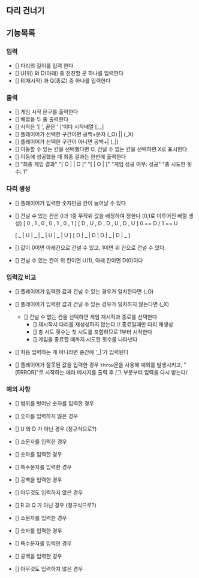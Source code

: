 ## 다리 건너기

## 기능목록

### 입력

- [] 다리의 길이를 입력 한다
- [] U(위) 와 D(아래) 중 전진할 곳 하나를 입력한다
- [] R(재시작) 과 Q(종료) 중 하나를 입력한다

### 출력

- [] 게임 시작 문구를 출력한다
- [] 배열을 두 줄 출력한다
- [] 시작은 '[ ', 끝은 ' ]'이다 시작배열 [__]
- [] 플레이어가 선택한 구간이면 공백+문자 (_O) || (_X)
- [] 플레이어가 선택한 구간이 아니면 공백+| (_|)
- [] 이동할 수 있는 칸을 선택했다면 O, 건널 수 없는 칸을 선택하면 X로 표시한다
- [] 이동에 성공했을 때 최종 결과는 한번에 출력한다
- [] "최종 게임 결과"
  "[ O | | O ]"
  "[ | O | ]"
  "게임 성공 여부: 성공"
  "총 시도한 횟수: 1"

### 다리 생성

- [] 플레이어가 입력한 숫자만큼 칸이 늘어날 수 있다
- [] 건널 수 있는 칸은 0과 1중 무작위 값을 배정하여 정한다 (0,1로 이루어진 배열 생성)
  [ 0 , 1 , 0 , 0 , 1 , 0 , 1 ]   [ D , U , D , D , U , D , U ]   0 == D / 1 == U

  [ _ | U | _ | _ | U | _ | U ]
  [ D | _ | D | D | _ | D | _ ]

- [] 값이 0이면 아래칸으로 건널 수 있고, 1이면 위 칸으로 건널 수 있다.
- [] 건널 수 있는 칸이 위 칸이면 U(1), 아래 칸이면 D(0)이다

### 입력값 비교

- [] 플레이어가 입력한 값과 건널 수 있는 경우가 일치한다면 (_O)
- [] 플레이어가 입력한 값과 건널 수 있는 경우가 일치하지 않는다면 (_X)
  - [] 건널 수 없는 칸을 선택하면 게임 재시작과 종료를 선택한다
    - [] 재시작시 다리를 재생성하지 않는다 // 종료일때만 다리 재생성
    - [] 총 시도 횟수는 첫 시도를 포함하므로 1부터 시작한다
    - [] 게임을 종료할 때까지 시도한 횟수를 나타낸다
- [] 처음 입력하는 게 아니라면 중간에 '_|'가 입력된다

- [] 플레이어가 잘못된 값을 입력한 경우 `throw`문을 사용해 예외를 발생시키고,
  "[ERROR]"로 시작하는 에러 메시지를 출력 후 /그 부분부터 입력을 다시 받는다/

### 예외 사항

- [] 범위를 벗어난 숫자를 입력한 경우
- [] 숫자를 입력하지 않은 경우

- [] U 와 D 가 아닌 경우 (정규식으로?)
- [] 소문자를 입력한 경우
- [] 숫자를 입력한 경우
- [] 특수문자를 입력한 경우
- [] 공백을 입력한 경우
- [] 아무것도 입력하지 않은 경우

- [] R 과 Q 가 아닌 경우 (정규식으로?)
- [] 소문자를 입력한 경우
- [] 숫자를 입력한 경우
- [] 특수문자를 입력한 경우
- [] 공백을 입력한 경우
- [] 아무것도 입력하지 않은 경우
